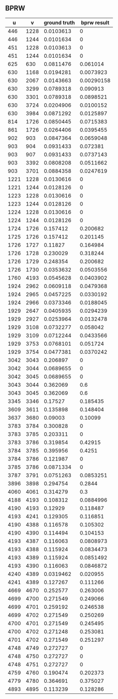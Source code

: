## BPRW

u | v | ground truth | bprw result
--- | --- | --- | ---
446 | 1228 | 0.0103613 | 0
446 | 1244 | 0.0101634 | 0
451 | 1228 | 0.0103613 | 0
451 | 1244 | 0.0101634 | 0
625 | 630 | 0.0811476 | 0.061014
630 | 1168 | 0.0194281 | 0.0073923
630 | 2067 | 0.0143663 | 0.00290158
630 | 3299 | 0.0789318 | 0.090913
630 | 3301 | 0.0789318 | 0.0898521
630 | 3724 | 0.0204906 | 0.0100152
630 | 3984 | 0.0871292 | 0.0125897
814 | 1726 | 0.0850445 | 0.0715383
861 | 1726 | 0.0264406 | 0.0395455
902 | 903 | 0.0847364 | 0.0659048
903 | 904 | 0.0931433 | 0.072381
903 | 907 | 0.0931433 | 0.0737143
903 | 3392 | 0.0808208 | 0.0511662
903 | 3701 | 0.0884358 | 0.0247619
1221 | 1228 | 0.0130616 | 0
1221 | 1244 | 0.0128126 | 0
1223 | 1228 | 0.0130616 | 0
1223 | 1244 | 0.0128126 | 0
1224 | 1228 | 0.0130616 | 0
1224 | 1244 | 0.0128126 | 0
1724 | 1726 | 0.157412 | 0.200682
1725 | 1726 | 0.157412 | 0.201145
1726 | 1727 | 0.11827 | 0.164984
1726 | 1728 | 0.230029 | 0.318244
1726 | 1729 | 0.248354 | 0.200682
1726 | 1730 | 0.0353632 | 0.0503556
1760 | 4193 | 0.0545628 | 0.0403902
1924 | 2962 | 0.0609118 | 0.0479368
1924 | 2965 | 0.0457225 | 0.0330192
1924 | 2966 | 0.0373346 | 0.0188045
1929 | 2647 | 0.0405935 | 0.0294239
1929 | 2927 | 0.0253964 | 0.0132478
1929 | 3108 | 0.0732277 | 0.058042
1929 | 3109 | 0.0712244 | 0.0433566
1929 | 3753 | 0.0768101 | 0.051724
1929 | 3754 | 0.0477381 | 0.0370242
3042 | 3043 | 0.206897 | 0
3042 | 3044 | 0.0689655 | 0
3042 | 3045 | 0.0689655 | 0
3043 | 3044 | 0.362069 | 0.6
3043 | 3045 | 0.362069 | 0.6
3345 | 3346 | 0.17527 | 0.185435
3609 | 3611 | 0.135898 | 0.148404
3637 | 3680 | 0.09003 | 0.10099
3783 | 3784 | 0.300828 | 0
3783 | 3785 | 0.203311 | 0
3783 | 3786 | 0.319854 | 0.42915
3784 | 3785 | 0.395956 | 0.4251
3784 | 3786 | 0.121987 | 0
3785 | 3786 | 0.0871334 | 0
3787 | 3791 | 0.0751263 | 0.0853251
3896 | 3898 | 0.294754 | 0.2844
4060 | 4061 | 0.314279 | 0.3
4188 | 4193 | 0.108312 | 0.0884996
4190 | 4193 | 0.12929 | 0.118487
4193 | 4241 | 0.129305 | 0.116851
4190 | 4388 | 0.116578 | 0.105302
4190 | 4390 | 0.114494 | 0.104153
4193 | 4387 | 0.116063 | 0.0808973
4193 | 4388 | 0.115924 | 0.0834473
4193 | 4389 | 0.115924 | 0.0851492
4193 | 4390 | 0.116063 | 0.0846872
4240 | 4389 | 0.0319462 | 0.020955
4241 | 4389 | 0.127267 | 0.111266
4669 | 4670 | 0.252577 | 0.263006
4699 | 4700 | 0.271549 | 0.249066
4699 | 4701 | 0.259192 | 0.246538
4699 | 4702 | 0.271549 | 0.250269
4700 | 4701 | 0.271549 | 0.245495
4700 | 4702 | 0.271248 | 0.253081
4701 | 4702 | 0.271549 | 0.251297
4748 | 4749 | 0.272727 | 0
4748 | 4750 | 0.272727 | 0
4748 | 4751 | 0.272727 | 0
4759 | 4760 | 0.190474 | 0.202373
4779 | 4780 | 0.364691 | 0.375027
4893 | 4895 | 0.113239 | 0.128286


